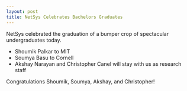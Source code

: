 ```yaml
---
layout: post
title: NetSys Celebrates Bachelors Graduates
---
```

NetSys celebrated the graduation of a bumper crop of spectacular undergraduates today.

* Shoumik Palkar to MIT
* Soumya Basu to Cornell
* Akshay Narayan and Christopher Canel will stay with us as research staff

Congratulations Shoumik, Soumya, Akshay, and Christopher!
